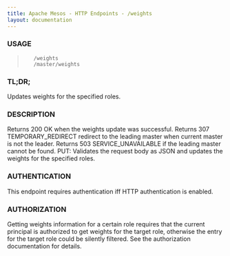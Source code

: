 ```yaml
---
title: Apache Mesos - HTTP Endpoints - /weights
layout: documentation
---
```

<!--- This is an automatically generated file. DO NOT EDIT! --->

### USAGE ###
>        /weights
>        /master/weights

### TL;DR; ###
Updates weights for the specified roles.

### DESCRIPTION ###
Returns 200 OK when the weights update was successful.
Returns 307 TEMPORARY_REDIRECT redirect to the leading master when
current master is not the leader.
Returns 503 SERVICE_UNAVAILABLE if the leading master cannot be
found.
PUT: Validates the request body as JSON
and updates the weights for the specified roles.


### AUTHENTICATION ###
This endpoint requires authentication iff HTTP authentication is
enabled.

### AUTHORIZATION ###
Getting weights information for a certain role requires that the
current principal is authorized to get weights for the target role,
otherwise the entry for the target role could be silently filtered.
See the authorization documentation for details.